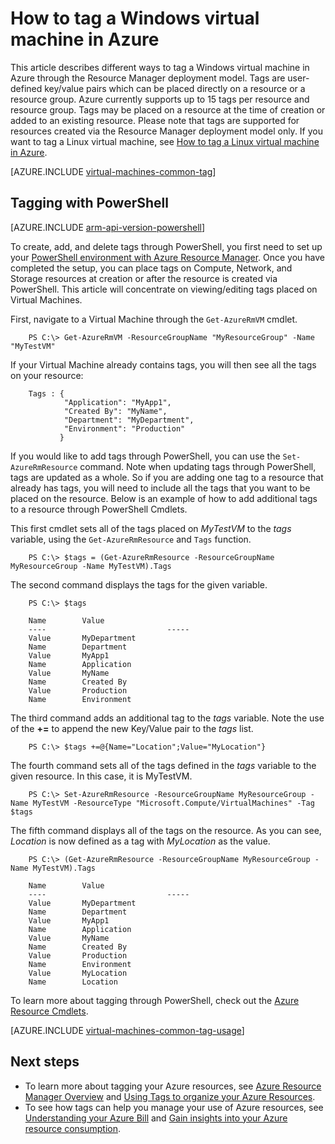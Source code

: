 
<properties
   pageTitle="How to Tag a VM | Azure"
   description="Learn about tagging a Windows virtual machine created in Azure using the Resource Manager deployment model"
   services="virtual-machines-windows"
   documentationCenter=""
   authors="mmccrory"
   manager="timlt"
   editor="tysonn"
   tags="azure-resource-manager"/>

<tags
	ms.service="virtual-machines-windows"
	ms.date="07/05/2016"
	wacn.date=""/>

# How to tag a Windows virtual machine in Azure


This article describes different ways to tag a Windows virtual machine in Azure through the Resource Manager deployment model. Tags are user-defined key/value pairs which can be placed directly on a resource or a resource group. Azure currently supports up to 15 tags per resource and resource group. Tags may be placed on a resource at the time of creation or added to an existing resource. Please note that tags are supported for resources created via the Resource Manager deployment model only. If you want to tag a Linux virtual machine, see [How to tag a Linux virtual machine in Azure](/documentation/articles/virtual-machines-linux-tag/).

[AZURE.INCLUDE [virtual-machines-common-tag](../includes/virtual-machines-common-tag.md)]

## Tagging with PowerShell

[AZURE.INCLUDE [arm-api-version-powershell](../includes/arm-api-version-powershell.md)]

To create, add, and delete tags through PowerShell, you first need to set up your [PowerShell environment with Azure Resource Manager][]. Once you have completed the setup, you can place tags on Compute, Network, and Storage resources at creation or after the resource is created via PowerShell. This article will concentrate on viewing/editing tags placed on Virtual Machines.

First, navigate to a Virtual Machine through the `Get-AzureRmVM` cmdlet.

        PS C:\> Get-AzureRmVM -ResourceGroupName "MyResourceGroup" -Name "MyTestVM"

If your Virtual Machine already contains tags, you will then see all the tags on your resource:

        Tags : {
                "Application": "MyApp1",
                "Created By": "MyName",
                "Department": "MyDepartment",
                "Environment": "Production"
               }

If you would like to add tags through PowerShell, you can use the `Set-AzureRmResource` command. Note when updating tags through PowerShell, tags are updated as a whole. So if you are adding one tag to a resource that already has tags, you will need to include all the tags that you want to be placed on the resource. Below is an example of how to add additional tags to a resource through PowerShell Cmdlets.

This first cmdlet sets all of the tags placed on *MyTestVM* to the *tags* variable, using the `Get-AzureRmResource` and `Tags` function.

        PS C:\> $tags = (Get-AzureRmResource -ResourceGroupName MyResourceGroup -Name MyTestVM).Tags

The second command displays the tags for the given variable.

        PS C:\> $tags

        Name		Value
        ----                           -----
        Value		MyDepartment
        Name		Department
        Value		MyApp1
        Name		Application
        Value		MyName
        Name		Created By
        Value		Production
        Name		Environment

The third command adds an additional tag to the *tags* variable. Note the use of the **+=** to append the new Key/Value pair to the *tags* list.

        PS C:\> $tags +=@{Name="Location";Value="MyLocation"}

The fourth command sets all of the tags defined in the *tags* variable to the given resource. In this case, it is MyTestVM.

        PS C:\> Set-AzureRmResource -ResourceGroupName MyResourceGroup -Name MyTestVM -ResourceType "Microsoft.Compute/VirtualMachines" -Tag $tags

The fifth command displays all of the tags on the resource. As you can see, *Location* is now defined as a tag with *MyLocation* as the value.

        PS C:\> (Get-AzureRmResource -ResourceGroupName MyResourceGroup -Name MyTestVM).Tags

        Name		Value
        ----                           -----
        Value		MyDepartment
        Name		Department
        Value		MyApp1
        Name		Application
        Value		MyName
        Name		Created By
        Value		Production
        Name		Environment
        Value		MyLocation
        Name		Location

To learn more about tagging through PowerShell, check out the [Azure Resource Cmdlets][].

[AZURE.INCLUDE [virtual-machines-common-tag-usage](../includes/virtual-machines-common-tag-usage.md)]

## Next steps

* To learn more about tagging your Azure resources, see [Azure Resource Manager Overview][] and [Using Tags to organize your Azure Resources][].
* To see how tags can help you manage your use of Azure resources, see [Understanding your Azure Bill][] and [Gain insights into your Azure resource consumption][].

[PowerShell environment with Azure Resource Manager]: /documentation/articles/powershell-azure-resource-manager/
[Azure Resource Cmdlets]: https://msdn.microsoft.com/zh-cn/library/azure/dn757692.aspx
[Azure Resource Manager Overview]: /documentation/articles/resource-group-overview/
[Using Tags to organize your Azure Resources]: /documentation/articles/resource-group-using-tags/
[Understanding your Azure Bill]: /documentation/articles/billing-understand-your-bill/
[Gain insights into your Azure resource consumption]: /documentation/articles/billing-usage-rate-card-overview/
